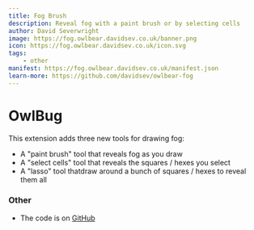 ```yaml
---
title: Fog Brush
description: Reveal fog with a paint brush or by selecting cells
author: David Severwright
image: https://fog.owlbear.davidsev.co.uk/banner.png
icon: https://fog.owlbear.davidsev.co.uk/icon.svg
tags:
    - other
manifest: https://fog.owlbear.davidsev.co.uk/manifest.json
learn-more: https://github.com/davidsev/owlbear-fog
---
```


# OwlBug

This extension adds three new tools for drawing fog:

- A "paint brush" tool that reveals fog as you draw
- A "select cells" tool that reveals the squares / hexes you select
- A "lasso" tool thatdraw around a bunch of squares / hexes to reveal them all

### Other

- The code is on [GitHub](https://github.com/davidsev/owlbear-fog)


